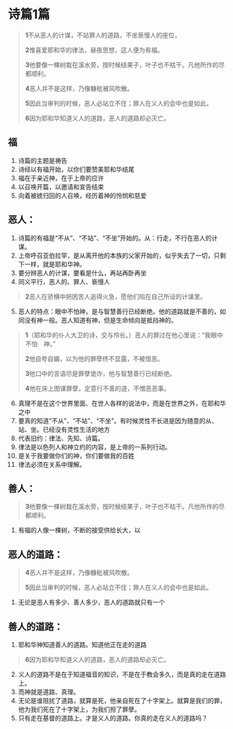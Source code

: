 # 诗篇1篇

> **1**不从恶人的计谋，不站罪人的道路，不坐亵慢人的座位，
>
> **2**惟喜爱耶和华的律法，昼夜思想，这人便为有福。
>
> **3**他要像一棵树栽在溪水旁，按时候结果子，叶子也不枯干。凡他所作的尽都顺利。
>
> **4**恶人并不是这样，乃像糠秕被风吹散。
>
> **5**因此当审判的时候，恶人必站立不住；罪人在义人的会中也是如此。
>
> **6**因为耶和华知道义人的道路，恶人的道路却必灭亡。

## 福

1. 诗篇的主题是祷告
2. 诗经以有福开始，以你们要赞美耶和华结尾
3. 福在于亲近神，在于上帝的应许
4. 以召唤开篇，以邀请和宣告结束
5. 向着被掳归回的人召唤，经历着神的怜悯和慈爱

## 恶人：

1. 诗篇的有福是“不从”、“不站”、“不坐”开始的。从：行走，不行在恶人的计谋。
2. 上帝呼召亚伯拉罕，是从离开他的本族的父家开始的，似乎失去了一切，只剩下一样，就是耶和华神。
3. 要分辨恶人的计谋，要看是什么，再站再卧再坐
4. 同义平行，恶人的、罪人、亵慢人

> **2**恶人在骄横中把困苦人追得火急，愿他们陷在自己所设的计谋里。

5. 恶人的特点：眼中不怕神，是与智慧善行已经断绝。他的道路就是不善的，如同没有神一般。恶人知道有神，但是生命倾向是抵挡神的。

> **1**（耶和华的仆人大卫的诗，交与伶长。）恶人的罪过在他心里说：“我眼中不怕　神。”
>
> **2**他自夸自媚，以为他的罪孽终不显露，不被恨恶。
>
> **3**他口中的言语尽是罪孽诡诈，他与智慧善行已经断绝。
>
> **4**他在床上图谋罪孽，定意行不善的道，不憎恶恶事。

6. 真理不是在这个世界里面、在世人各样的说法中，而是在世界之外，在耶和华之中
7. 要真的知道“不从”、“不站”、“不坐”。有时候灵性不长进是因为随意的从、站、坐。已经没有灵性生活的地方
8. 代表旧约：律法、先知、诗篇。
9. 律法是以色列人和神立约的内容，是上帝的一系列行动。
10. 是关于我要做你们的神，你们要做我的百姓
11. 律法必须在关系中理解。

## 善人：

> **3**他要像一棵树栽在溪水旁，按时候结果子，叶子也不枯干。凡他所作的尽都顺利。

1. 有福的人像一棵树，不断的接受供给长大，以

## 恶人的道路：

> **4**恶人并不是这样，乃像糠秕被风吹散。
>
> **5**因此当审判的时候，恶人必站立不住；罪人在义人的会中也是如此。

1. 无论是恶人有多少、善人多少，恶人的道路就只有一个

## 善人的道路：

1. 耶和华神知道善人的道路。知道他正在走的道路

> **6**因为耶和华知道义人的道路，恶人的道路却必灭亡。

2. 义人的道路不是在于知道福音的知识，不是在于教会多久，而是真的走在道路上。
3. 而神就是道路、真理。
4. 无论是谁阻扰了道路，就算是死，他亲自死在了十字架上。就算是我们的罪，他为我们死在了十字架上，为我们担了罪孽。
5. 只有走在基督的道路上。才是义人的道路。你真的走在义人的道路吗？
